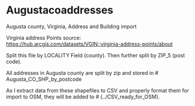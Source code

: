 # Augustacoaddresses
Augusta county, Virginia, Address and Building import

Virginia address Points source: https://hub.arcgis.com/datasets/VGIN::virginia-address-points/about

Split this file by LOCALITY Field (county). Then further split by ZIP_5 (post code).

All addresses in Augusta county are split by zip and stored in # Augusta_CO_SHP_by_postcode

As I extract data from these shapefiles to CSV and properly format them for import to OSM, they will be added to # (../CSV_ready_for_OSM).
